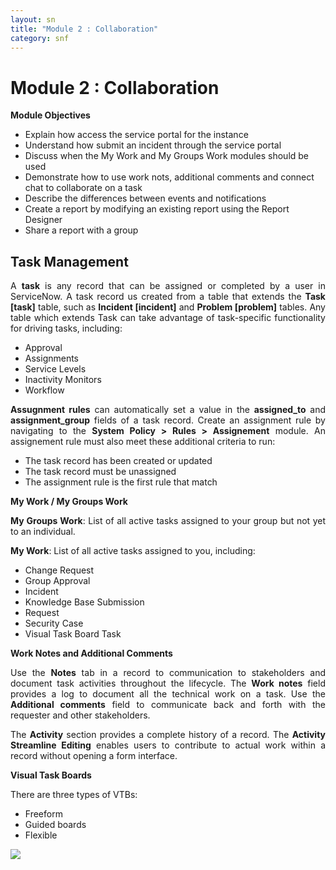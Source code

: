 ```yaml
---
layout: sn
title: "Module 2 : Collaboration"
category: snf
---
```


<h1>Module 2 : Collaboration</h1>

<p style="text-align: justify;"><strong>Module Objectives</strong></p>

<ul>
  <li>Explain how access the service portal for the instance</li>
  <li>Understand how submit an incident through the service portal</li>
  <li>Discuss when the My Work and My Groups Work modules should be used</li>
  <li>Demonstrate how to use work nots, additional comments and connect chat to collaborate on a task</li>
  <li>Describe the differences between events and notifications</li>
  <li>Create a report by modifying an existing report using the Report Designer</li>
  <li>Share a report with a group</li>
</ul>

<h2>Task Management</h2>

<p style="text-align: justify;">
    A <strong>task</strong> is any record that can be assigned or completed by a user in ServiceNow. A task record us created from a table that extends the <strong>Task [task]</strong> table, such as <strong>Incident [incident]</strong> and <strong>Problem [problem]</strong> tables. Any table which extends Task can take advantage of task-specific functionality for driving tasks, including:
</p>

<ul>
  <li>Approval</li>
  <li>Assignments</li>
  <li>Service Levels</li>
  <li>Inactivity Monitors</li>
  <li>Workflow</li>
</ul>

<p style="text-align: justify;">
    <strong>Assugnment rules</strong> can automatically set a value in the <strong>assigned_to</strong> and <strong>assignment_group</strong> fields of a task record. Create an assignment rule by navigating to the <strong>System Policy > Rules > Assignement</strong> module. An assignement rule must also meet these additional criteria to run:
</p>

<ul>
  <li>The task record has been created or updated</li>
  <li>The task record must be unassigned</li>
  <li>The assignment rule is the first rule that match</li>
</ul>

<p style="text-align: justify;"><strong>My Work / My Groups Work</strong></p>

<p style="text-align: justify;">
    <strong>My Groups Work</strong>: List of all active tasks assigned to your group but not yet to an individual.
</p>

<p style="text-align: justify;">
    <strong>My Work</strong>: List of all active tasks assigned to you, including:
</p>

<ul>
  <li>Change Request</li>
  <li>Group Approval</li>
  <li>Incident</li>
  <li>Knowledge Base Submission</li>
  <li>Request</li>
  <li>Security Case</li>
  <li>Visual Task Board Task</li>
</ul>

<p style="text-align: justify;"><strong>Work Notes and Additional Comments</strong></p>

<p style="text-align: justify;">
    Use the <strong>Notes</strong> tab in a record to communication to stakeholders and document task activities throughout the lifecycle. The <strong>Work notes</strong> field provides a log to document all the technical work on a task. Use the <strong>Additional comments</strong> field to communicate back and forth with the requester and other stakeholders.
</p>

<p style="text-align: justify;">
    The <strong>Activity</strong> section provides a complete history of a record. The <strong>Activity Streamline Editing</strong> enables users to contribute to actual work within a record without opening a form interface.
</p>

<p style="text-align: justify;"><strong>Visual Task Boards</strong></p>

<p style="text-align: justify;">
    There are three types of VTBs:
</p>

<ul>
  <li>Freeform</li>
  <li>Guided boards</li>
  <li>Flexible</li>
</ul>

<img src="https://greglejeune.github.io/ebook/img/SNFundamentals2-1.png">

